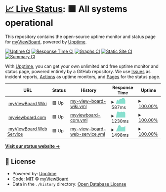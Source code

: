 # [📈 Live Status](https://uptime.myviewboard.com): <!--live status--> **🟩 All systems operational**

This repository contains the open-source uptime monitor and status page for [myViewBoard](https://uptime.myviewboard.com), powered by [Upptime](https://github.com/upptime/upptime).

[![Uptime CI](https://github.com/myViewBoard/upptime/workflows/Uptime%20CI/badge.svg)](https://github.com/myViewBoard/upptime/actions?query=workflow%3A%22Uptime+CI%22)
[![Response Time CI](https://github.com/myViewBoard/upptime/workflows/Response%20Time%20CI/badge.svg)](https://github.com/myViewBoard/upptime/actions?query=workflow%3A%22Response+Time+CI%22)
[![Graphs CI](https://github.com/myViewBoard/upptime/workflows/Graphs%20CI/badge.svg)](https://github.com/myViewBoard/upptime/actions?query=workflow%3A%22Graphs+CI%22)
[![Static Site CI](https://github.com/myViewBoard/upptime/workflows/Static%20Site%20CI/badge.svg)](https://github.com/myViewBoard/upptime/actions?query=workflow%3A%22Static+Site+CI%22)
[![Summary CI](https://github.com/myViewBoard/upptime/workflows/Summary%20CI/badge.svg)](https://github.com/myViewBoard/upptime/actions?query=workflow%3A%22Summary+CI%22)

With [Upptime](https://upptime.js.org), you can get your own unlimited and free uptime monitor and status page, powered entirely by a GitHub repository. We use [Issues](https://github.com/myViewBoard/upptime/issues) as incident reports, [Actions](https://github.com/myViewBoard/upptime/actions) as uptime monitors, and [Pages](https://uptime.myviewboard.com) for the status page.

<!--start: status pages-->
<!-- This summary is generated by Upptime (https://github.com/upptime/upptime) -->
<!-- Do not edit this manually, your changes will be overwritten -->
<!-- prettier-ignore -->
| URL | Status | History | Response Time | Uptime |
| --- | ------ | ------- | ------------- | ------ |
| <img alt="" src="https://icons.duckduckgo.com/ip3/wiki.myviewboard.com.ico" height="13"> [myViewBoard Wiki](https://wiki.myviewboard.com) | 🟩 Up | [my-view-board-wiki.yml](https://github.com/ViewSonicCloud/myViewBoard-Upptime/commits/HEAD/history/my-view-board-wiki.yml) | <details><summary><img alt="Response time graph" src="./graphs/my-view-board-wiki/response-time-week.png" height="20"> 587ms</summary><br><a href="https://uptime.myviewboard.com/history/my-view-board-wiki"><img alt="Response time 1156" src="https://img.shields.io/endpoint?url=https%3A%2F%2Fraw.githubusercontent.com%2FViewSonicCloud%2FmyViewBoard-Upptime%2FHEAD%2Fapi%2Fmy-view-board-wiki%2Fresponse-time.json"></a><br><a href="https://uptime.myviewboard.com/history/my-view-board-wiki"><img alt="24-hour response time 643" src="https://img.shields.io/endpoint?url=https%3A%2F%2Fraw.githubusercontent.com%2FViewSonicCloud%2FmyViewBoard-Upptime%2FHEAD%2Fapi%2Fmy-view-board-wiki%2Fresponse-time-day.json"></a><br><a href="https://uptime.myviewboard.com/history/my-view-board-wiki"><img alt="7-day response time 587" src="https://img.shields.io/endpoint?url=https%3A%2F%2Fraw.githubusercontent.com%2FViewSonicCloud%2FmyViewBoard-Upptime%2FHEAD%2Fapi%2Fmy-view-board-wiki%2Fresponse-time-week.json"></a><br><a href="https://uptime.myviewboard.com/history/my-view-board-wiki"><img alt="30-day response time 843" src="https://img.shields.io/endpoint?url=https%3A%2F%2Fraw.githubusercontent.com%2FViewSonicCloud%2FmyViewBoard-Upptime%2FHEAD%2Fapi%2Fmy-view-board-wiki%2Fresponse-time-month.json"></a><br><a href="https://uptime.myviewboard.com/history/my-view-board-wiki"><img alt="1-year response time 1137" src="https://img.shields.io/endpoint?url=https%3A%2F%2Fraw.githubusercontent.com%2FViewSonicCloud%2FmyViewBoard-Upptime%2FHEAD%2Fapi%2Fmy-view-board-wiki%2Fresponse-time-year.json"></a></details> | <details><summary><a href="https://uptime.myviewboard.com/history/my-view-board-wiki">100.00%</a></summary><a href="https://uptime.myviewboard.com/history/my-view-board-wiki"><img alt="All-time uptime 99.99%" src="https://img.shields.io/endpoint?url=https%3A%2F%2Fraw.githubusercontent.com%2FViewSonicCloud%2FmyViewBoard-Upptime%2FHEAD%2Fapi%2Fmy-view-board-wiki%2Fuptime.json"></a><br><a href="https://uptime.myviewboard.com/history/my-view-board-wiki"><img alt="24-hour uptime 100.00%" src="https://img.shields.io/endpoint?url=https%3A%2F%2Fraw.githubusercontent.com%2FViewSonicCloud%2FmyViewBoard-Upptime%2FHEAD%2Fapi%2Fmy-view-board-wiki%2Fuptime-day.json"></a><br><a href="https://uptime.myviewboard.com/history/my-view-board-wiki"><img alt="7-day uptime 100.00%" src="https://img.shields.io/endpoint?url=https%3A%2F%2Fraw.githubusercontent.com%2FViewSonicCloud%2FmyViewBoard-Upptime%2FHEAD%2Fapi%2Fmy-view-board-wiki%2Fuptime-week.json"></a><br><a href="https://uptime.myviewboard.com/history/my-view-board-wiki"><img alt="30-day uptime 100.00%" src="https://img.shields.io/endpoint?url=https%3A%2F%2Fraw.githubusercontent.com%2FViewSonicCloud%2FmyViewBoard-Upptime%2FHEAD%2Fapi%2Fmy-view-board-wiki%2Fuptime-month.json"></a><br><a href="https://uptime.myviewboard.com/history/my-view-board-wiki"><img alt="1-year uptime 100.00%" src="https://img.shields.io/endpoint?url=https%3A%2F%2Fraw.githubusercontent.com%2FViewSonicCloud%2FmyViewBoard-Upptime%2FHEAD%2Fapi%2Fmy-view-board-wiki%2Fuptime-year.json"></a></details>
| <img alt="" src="https://icons.duckduckgo.com/ip3/myviewboard.com.ico" height="13"> [myviewboard.com](https://myviewboard.com) | 🟩 Up | [myviewboard-com.yml](https://github.com/ViewSonicCloud/myViewBoard-Upptime/commits/HEAD/history/myviewboard-com.yml) | <details><summary><img alt="Response time graph" src="./graphs/myviewboard-com/response-time-week.png" height="20"> 1230ms</summary><br><a href="https://uptime.myviewboard.com/history/myviewboard-com"><img alt="Response time 929" src="https://img.shields.io/endpoint?url=https%3A%2F%2Fraw.githubusercontent.com%2FViewSonicCloud%2FmyViewBoard-Upptime%2FHEAD%2Fapi%2Fmyviewboard-com%2Fresponse-time.json"></a><br><a href="https://uptime.myviewboard.com/history/myviewboard-com"><img alt="24-hour response time 1202" src="https://img.shields.io/endpoint?url=https%3A%2F%2Fraw.githubusercontent.com%2FViewSonicCloud%2FmyViewBoard-Upptime%2FHEAD%2Fapi%2Fmyviewboard-com%2Fresponse-time-day.json"></a><br><a href="https://uptime.myviewboard.com/history/myviewboard-com"><img alt="7-day response time 1230" src="https://img.shields.io/endpoint?url=https%3A%2F%2Fraw.githubusercontent.com%2FViewSonicCloud%2FmyViewBoard-Upptime%2FHEAD%2Fapi%2Fmyviewboard-com%2Fresponse-time-week.json"></a><br><a href="https://uptime.myviewboard.com/history/myviewboard-com"><img alt="30-day response time 1212" src="https://img.shields.io/endpoint?url=https%3A%2F%2Fraw.githubusercontent.com%2FViewSonicCloud%2FmyViewBoard-Upptime%2FHEAD%2Fapi%2Fmyviewboard-com%2Fresponse-time-month.json"></a><br><a href="https://uptime.myviewboard.com/history/myviewboard-com"><img alt="1-year response time 801" src="https://img.shields.io/endpoint?url=https%3A%2F%2Fraw.githubusercontent.com%2FViewSonicCloud%2FmyViewBoard-Upptime%2FHEAD%2Fapi%2Fmyviewboard-com%2Fresponse-time-year.json"></a></details> | <details><summary><a href="https://uptime.myviewboard.com/history/myviewboard-com">100.00%</a></summary><a href="https://uptime.myviewboard.com/history/myviewboard-com"><img alt="All-time uptime 100.00%" src="https://img.shields.io/endpoint?url=https%3A%2F%2Fraw.githubusercontent.com%2FViewSonicCloud%2FmyViewBoard-Upptime%2FHEAD%2Fapi%2Fmyviewboard-com%2Fuptime.json"></a><br><a href="https://uptime.myviewboard.com/history/myviewboard-com"><img alt="24-hour uptime 100.00%" src="https://img.shields.io/endpoint?url=https%3A%2F%2Fraw.githubusercontent.com%2FViewSonicCloud%2FmyViewBoard-Upptime%2FHEAD%2Fapi%2Fmyviewboard-com%2Fuptime-day.json"></a><br><a href="https://uptime.myviewboard.com/history/myviewboard-com"><img alt="7-day uptime 100.00%" src="https://img.shields.io/endpoint?url=https%3A%2F%2Fraw.githubusercontent.com%2FViewSonicCloud%2FmyViewBoard-Upptime%2FHEAD%2Fapi%2Fmyviewboard-com%2Fuptime-week.json"></a><br><a href="https://uptime.myviewboard.com/history/myviewboard-com"><img alt="30-day uptime 100.00%" src="https://img.shields.io/endpoint?url=https%3A%2F%2Fraw.githubusercontent.com%2FViewSonicCloud%2FmyViewBoard-Upptime%2FHEAD%2Fapi%2Fmyviewboard-com%2Fuptime-month.json"></a><br><a href="https://uptime.myviewboard.com/history/myviewboard-com"><img alt="1-year uptime 100.00%" src="https://img.shields.io/endpoint?url=https%3A%2F%2Fraw.githubusercontent.com%2FViewSonicCloud%2FmyViewBoard-Upptime%2FHEAD%2Fapi%2Fmyviewboard-com%2Fuptime-year.json"></a></details>
| <img alt="" src="https://icons.duckduckgo.com/ip3/api.myviewboard.com.ico" height="13"> [myViewBoard Web Service](https://api.myviewboard.com) | 🟩 Up | [my-view-board-web-service.yml](https://github.com/ViewSonicCloud/myViewBoard-Upptime/commits/HEAD/history/my-view-board-web-service.yml) | <details><summary><img alt="Response time graph" src="./graphs/my-view-board-web-service/response-time-week.png" height="20"> 1498ms</summary><br><a href="https://uptime.myviewboard.com/history/my-view-board-web-service"><img alt="Response time 1162" src="https://img.shields.io/endpoint?url=https%3A%2F%2Fraw.githubusercontent.com%2FViewSonicCloud%2FmyViewBoard-Upptime%2FHEAD%2Fapi%2Fmy-view-board-web-service%2Fresponse-time.json"></a><br><a href="https://uptime.myviewboard.com/history/my-view-board-web-service"><img alt="24-hour response time 1777" src="https://img.shields.io/endpoint?url=https%3A%2F%2Fraw.githubusercontent.com%2FViewSonicCloud%2FmyViewBoard-Upptime%2FHEAD%2Fapi%2Fmy-view-board-web-service%2Fresponse-time-day.json"></a><br><a href="https://uptime.myviewboard.com/history/my-view-board-web-service"><img alt="7-day response time 1498" src="https://img.shields.io/endpoint?url=https%3A%2F%2Fraw.githubusercontent.com%2FViewSonicCloud%2FmyViewBoard-Upptime%2FHEAD%2Fapi%2Fmy-view-board-web-service%2Fresponse-time-week.json"></a><br><a href="https://uptime.myviewboard.com/history/my-view-board-web-service"><img alt="30-day response time 1399" src="https://img.shields.io/endpoint?url=https%3A%2F%2Fraw.githubusercontent.com%2FViewSonicCloud%2FmyViewBoard-Upptime%2FHEAD%2Fapi%2Fmy-view-board-web-service%2Fresponse-time-month.json"></a><br><a href="https://uptime.myviewboard.com/history/my-view-board-web-service"><img alt="1-year response time 1075" src="https://img.shields.io/endpoint?url=https%3A%2F%2Fraw.githubusercontent.com%2FViewSonicCloud%2FmyViewBoard-Upptime%2FHEAD%2Fapi%2Fmy-view-board-web-service%2Fresponse-time-year.json"></a></details> | <details><summary><a href="https://uptime.myviewboard.com/history/my-view-board-web-service">100.00%</a></summary><a href="https://uptime.myviewboard.com/history/my-view-board-web-service"><img alt="All-time uptime 100.00%" src="https://img.shields.io/endpoint?url=https%3A%2F%2Fraw.githubusercontent.com%2FViewSonicCloud%2FmyViewBoard-Upptime%2FHEAD%2Fapi%2Fmy-view-board-web-service%2Fuptime.json"></a><br><a href="https://uptime.myviewboard.com/history/my-view-board-web-service"><img alt="24-hour uptime 100.00%" src="https://img.shields.io/endpoint?url=https%3A%2F%2Fraw.githubusercontent.com%2FViewSonicCloud%2FmyViewBoard-Upptime%2FHEAD%2Fapi%2Fmy-view-board-web-service%2Fuptime-day.json"></a><br><a href="https://uptime.myviewboard.com/history/my-view-board-web-service"><img alt="7-day uptime 100.00%" src="https://img.shields.io/endpoint?url=https%3A%2F%2Fraw.githubusercontent.com%2FViewSonicCloud%2FmyViewBoard-Upptime%2FHEAD%2Fapi%2Fmy-view-board-web-service%2Fuptime-week.json"></a><br><a href="https://uptime.myviewboard.com/history/my-view-board-web-service"><img alt="30-day uptime 100.00%" src="https://img.shields.io/endpoint?url=https%3A%2F%2Fraw.githubusercontent.com%2FViewSonicCloud%2FmyViewBoard-Upptime%2FHEAD%2Fapi%2Fmy-view-board-web-service%2Fuptime-month.json"></a><br><a href="https://uptime.myviewboard.com/history/my-view-board-web-service"><img alt="1-year uptime 100.00%" src="https://img.shields.io/endpoint?url=https%3A%2F%2Fraw.githubusercontent.com%2FViewSonicCloud%2FmyViewBoard-Upptime%2FHEAD%2Fapi%2Fmy-view-board-web-service%2Fuptime-year.json"></a></details>

<!--end: status pages-->

[**Visit our status website →**](https://uptime.myviewboard.com)

## 📄 License

- Powered by: [Upptime](https://github.com/upptime/upptime)
- Code: [MIT](./LICENSE) © [myViewBoard](https://uptime.myviewboard.com)
- Data in the `./history` directory: [Open Database License](https://opendatacommons.org/licenses/odbl/1-0/)
